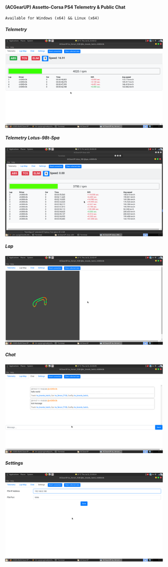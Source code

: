 #### (ACGearUP) Assetto-Corsa PS4 Telemetry & Public Chat

```
Available for Windows (x64) && Linux (x64)
```
##### Telemetry
![telemetry](https://github.com/ch3ll0v3k/ACGearUP/blob/master/imgs/telemetry.png)

##### Telemetry Lotus-98t-Spa
![telemetry](https://github.com/ch3ll0v3k/ACGearUP/blob/master/imgs/Lotus-98t-Spa.png)

##### Lap
![lap-map](https://github.com/ch3ll0v3k/ACGearUP/blob/master/imgs/lap-map.png)

##### Chat
![chat](https://github.com/ch3ll0v3k/ACGearUP/blob/master/imgs/chat.png)

##### Settings
![settings](https://github.com/ch3ll0v3k/ACGearUP/blob/master/imgs/settings.png)
